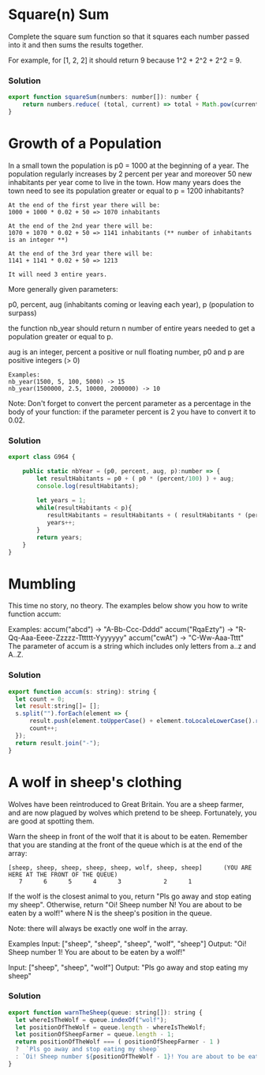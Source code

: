 # Square(n) Sum

Complete the square sum function so that it squares each number passed into it and then sums the results together.

For example, for [1, 2, 2] it should return 9 because 1^2 + 2^2 + 2^2 = 9.
### Solution
```javascript
export function squareSum(numbers: number[]): number {
    return numbers.reduce( (total, current) => total + Math.pow(current,2),0) ;
}
```
# Growth of a Population
In a small town the population is p0 = 1000 at the beginning of a year. The population regularly increases by 2 percent per year and moreover 50 new inhabitants per year come to live in the town. How many years does the town need to see its population greater or equal to p = 1200 inhabitants?
```
At the end of the first year there will be: 
1000 + 1000 * 0.02 + 50 => 1070 inhabitants

At the end of the 2nd year there will be: 
1070 + 1070 * 0.02 + 50 => 1141 inhabitants (** number of inhabitants is an integer **)

At the end of the 3rd year there will be:
1141 + 1141 * 0.02 + 50 => 1213

It will need 3 entire years.
```
More generally given parameters:

p0, percent, aug (inhabitants coming or leaving each year), p (population to surpass)

the function nb_year should return n number of entire years needed to get a population greater or equal to p.

aug is an integer, percent a positive or null floating number, p0 and p are positive integers (> 0)
```
Examples:
nb_year(1500, 5, 100, 5000) -> 15
nb_year(1500000, 2.5, 10000, 2000000) -> 10
```
Note:
Don't forget to convert the percent parameter as a percentage in the body of your function: if the parameter percent is 2 you have to convert it to 0.02.
### Solution
```javascript
export class G964 {

    public static nbYear = (p0, percent, aug, p):number => {
        let resultHabitants = p0 + ( p0 * (percent/100) ) + aug;
        console.log(resultHabitants);
        
        let years = 1;
        while(resultHabitants < p){
           resultHabitants = resultHabitants + ( resultHabitants * (percent/100) ) + aug;
           years++;
        }
        return years;
    }
}
```
# Mumbling
This time no story, no theory. The examples below show you how to write function accum:

Examples:
accum("abcd") -> "A-Bb-Ccc-Dddd"
accum("RqaEzty") -> "R-Qq-Aaa-Eeee-Zzzzz-Tttttt-Yyyyyyy"
accum("cwAt") -> "C-Ww-Aaa-Tttt"
The parameter of accum is a string which includes only letters from a..z and A..Z.
### Solution
```javascript
export function accum(s: string): string {
  let count = 0;
  let result:string[]= [];
  s.split("").forEach(element => {
      result.push(element.toUpperCase() + element.toLocaleLowerCase().repeat(count));
      count++;
  });
  return result.join("-");
}
```

# A wolf in sheep's clothing
Wolves have been reintroduced to Great Britain. You are a sheep farmer, and are now plagued by wolves which pretend to be sheep. Fortunately, you are good at spotting them.

Warn the sheep in front of the wolf that it is about to be eaten. Remember that you are standing at the front of the queue which is at the end of the array:
```
[sheep, sheep, sheep, sheep, sheep, wolf, sheep, sheep]      (YOU ARE HERE AT THE FRONT OF THE QUEUE)
   7      6      5      4      3            2      1
```
If the wolf is the closest animal to you, return "Pls go away and stop eating my sheep". Otherwise, return "Oi! Sheep number N! You are about to be eaten by a wolf!" where N is the sheep's position in the queue.

Note: there will always be exactly one wolf in the array.

Examples
Input: ["sheep", "sheep", "sheep", "wolf", "sheep"]
Output: "Oi! Sheep number 1! You are about to be eaten by a wolf!"

Input: ["sheep", "sheep", "wolf"]
Output: "Pls go away and stop eating my sheep"
### Solution
```javascript
export function warnTheSheep(queue: string[]): string {
  let whereIsTheWolf = queue.indexOf("wolf");
  let positionOfTheWolf = queue.length - whereIsTheWolf;
  let positionOfSheepFarmer = queue.length - 1;
  return positionOfTheWolf === ( positionOfSheepFarmer - 1 ) 
  ?  `Pls go away and stop eating my sheep`
  : `Oi! Sheep number ${positionOfTheWolf - 1}! You are about to be eaten by a wolf!`
}
```